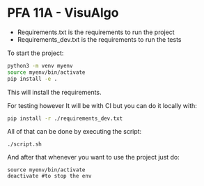 # PFA 11A - VisuAlgo 

- Requirements.txt is the requirements to run the project
- Requirements_dev.txt is the requirements to run the tests

To start the project:
```bash
python3 -m venv myenv
source myenv/bin/activate
pip install -e .
```
This will install the requirements.

For testing however It will be with CI but you can do it locally with:
```bash
pip install -r ./requirements_dev.txt
```
All of that can be done by executing the script:
```
./script.sh
```
And after that whenever you want to use the project just do:
```
source myenv/bin/activate 
deactivate #to stop the env
```

